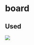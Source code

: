 # board

## 

## Used
<img src="https://img.shields.io/badge/HTML-E34F26?style=flat-square&logo=Node.js&logoColor=#339933"/>
